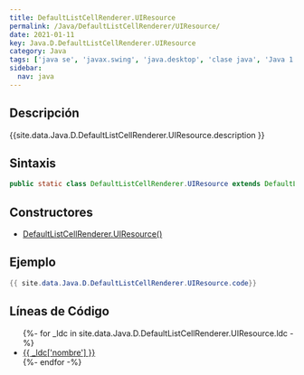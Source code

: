 ```yaml
---
title: DefaultListCellRenderer.UIResource
permalink: /Java/DefaultListCellRenderer/UIResource/
date: 2021-01-11
key: Java.D.DefaultListCellRenderer.UIResource
category: Java
tags: ['java se', 'javax.swing', 'java.desktop', 'clase java', 'Java 1.0']
sidebar: 
  nav: java
---
```


## Descripción
{{site.data.Java.D.DefaultListCellRenderer.UIResource.description }}

## Sintaxis
~~~java
public static class DefaultListCellRenderer.UIResource extends DefaultListCellRenderer implements UIResource
~~~

## Constructores
* [DefaultListCellRenderer.UIResource()](/Java/DefaultListCellRenderer/UIResource/DefaultListCellRenderer/UIResource/)

## Ejemplo
~~~java
{{ site.data.Java.D.DefaultListCellRenderer.UIResource.code}}
~~~

## Líneas de Código
<ul>
{%- for _ldc in site.data.Java.D.DefaultListCellRenderer.UIResource.ldc -%}
   <li>
       <a href="{{_ldc['url'] }}">{{ _ldc['nombre'] }}</a>
   </li>
{%- endfor -%}
</ul>
